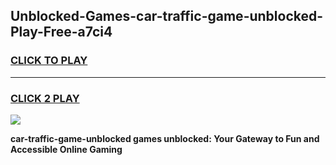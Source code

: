 
## Unblocked-Games-car-traffic-game-unblocked-Play-Free-a7ci4
<h3>
<a href="https://premium76.site?title=car-traffic-game-unblocked&ref=20M">CLICK TO PLAY</a></h3>
<hr>

<h3>
<a href="https://premium76.site?title=car-traffic-game-unblocked&ref=20M">CLICK 2 PLAY</a>
  
</h3>

<a href="https://premium76.site?title=car-traffic-game-unblocked&ref=19M"><img src="https://clearcache.store/games.png"></a>


**car-traffic-game-unblocked games unblocked: Your Gateway to Fun and Accessible Online Gaming**
